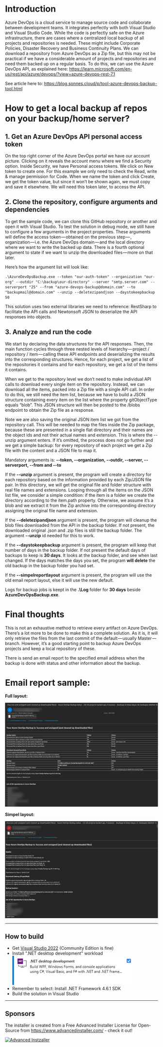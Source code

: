 # Introduction
Azure DevOps is a cloud service to manage source code and collaborate between development teams. It integrates perfectly with both Visual Studio and Visual Studio Code. While the code is perfectly safe on the Azure infrastructure, there are cases where a centralized local backup of all projects and repositories is needed. These might include Corporate Policies, Disaster Recovery and Business Continuity Plans. We can download a repository from Azure DevOps as a Zip file, but this may not be practical if we have a considerable amount of projects and repositories and need them backed up on a regular basis. To do this, we can use the Azure DevOps API, as explained here: https://learn.microsoft.com/en-us/rest/api/azure/devops/?view=azure-devops-rest-7.1

See article here to: https://blog.sonnes.cloud/p/tool-azure-devops-backup-tool.html

# How to get a local backup af repos on your backup/home server?

## 1. Get an Azure DevOps API personal access token
On the top right corner of the Azure DevOps portal we have our account picture. Clicking on it reveals the account menu where we find a Security option. Inside Security, we have Personal access tokens. We click on New token to create one. For this example we only need to check the Read, write & manage permission for Code. When we name the token and click Create, we get the token value, but since it won’t be shown again, we must copy and save it elsewhere. We will need this token later, to access the API.

## 2. Clone the repository, configure arguments and dependencies
To get the sample code, we can clone this GitHub repository or another and open it with Visual Studio. To test the solution in debug mode, we still have to configure a few arguments in the project properties. These arguments will define the access token — obtained on the previous step — , organization — i.e. the Azure DevOps domain — and the local directory where we want to write the backed up data. There is a fourth optional argument to state if we want to unzip the downloaded files — more on that later.

Here’s how the argument list will look like:

`.\AzureDevOpsBackup.exe --token "our-auth-token" --organization "our-org" --outdir "C:\backup\our-directory" --server "smtp.server.com" --serverport "25" --from "azure-devops-backup@domain.com" --to "backupmail@domain.com" --unzip --deletezipandjson --daystokeepbackup 50`

This solution uses two external libraries we need to reference: RestSharp to facilitate the API calls and Newtonsoft JSON to deserialize the API responses into objects.

## 3. Analyze and run the code
We start by declaring the data structures for the API responses. Then, the main function cycles through three nested levels of hierarchy — project / repository / item — calling these API endpoints and deserializing the results into the corresponding structures. Hence, for each project, we get a list of the repositories it contains and for each repository, we get a list of the items it contains.

When we get to the repository level we don’t need to make individual API calls to download every single item on the repository. Instead, we can download all the items, packed into a Zip file with a single API call. In order to do this, we still need the item list, because we have to build a JSON structure containing every item on the list where the property gitObjectType equals “blob”. This JSON structure will then be posted to the /blobs endpoint to obtain the Zip file as a response.

Note we are also saving the original JSON item list we got from the repository call. This will be needed to map the files inside the Zip package, because these are presented in a single flat directory and their names are the object ids and not their actual names and extension. This is where the --unzip argument enters. If it’s omitted, the process does not go further and we get a simple backup: for every repository of each project we get a Zip file with the content and a JSON file to map it.

Mandatory arguments is: **--token, --organization, --outdir, --server, --serverport, --from and --to**

If the **--unzip** argument is present, the program will create a directory for each repository based on the information provided by each Zip/JSON file pair. In this directory, we will get the original file and folder structure with real file names and extensions. Looping through all the items on the JSON list file, we consider a simple condition: if the item is a folder we create the directory according to the item.path property. Otherwise, we assume it’s a blob and we extract it from the Zip archive into the corresponding directory assigning the original file name and extension.

If the **--deletezipandjson** argument is present, the program will cleanup the blob files downloaded from the API in the backup folder. If not present, the downloaded original .json and .zip files is still the backup folder.
The argument **--unzip** id needed for this to work.

If the **--daystokeepbackup** argument is present, the program will keep that number of days in the backup folder. If not present the default days of backups to keep is **30 days**.
It looks at the backup folder, and see when last changed. If the days matches the days you set, the program **will delete** the old backup in the backup folder you had set.

If the **--simpelreportlayout** argument is present, the program will use the old email report layout, else it will use the new default.

Logs for backup jobs is keept in the **.\Log** folder for **30 days** beside **AzureDevOpsBackup.exe**.

# Final thoughts
This is not an exhaustive method to retrieve every artifact on Azure DevOps. There’s a lot more to be done to make this a complete solution. As it is, it will only retrieve the files from the last commit of the default — usually Master — branch. However, it’s a good starting point to backup Azure DevOps projects and keep a local repository of these.

There is send an email report to the specified email address when the backup is done with status and other information about the backup.

# Email report sample:

**Full layout:**

![Screenshot](docs/email-report-full.png)

**Simpel layout:**

![Screenshot](docs/email-report-simpel.png)

---

## How to build

- Get [Visual Studio 2022](https://visualstudio.microsoft.com/vs/community/) (Community Edition is fine)
- Install ".NET desktop development" workload  
  ![dotnet-desktop-develoment.png](docs/dotnet-desktop-develoment.png)
- Remember to select: Install .NET Framework 4.6.1 SDK
- Build the solution in Visual Studio

---

## Sponsors
The installer is created from a Free Advanced Installer License for Open-Source from https://www.advancedinstaller.com/ - check it out!

[<img src="https://cdn.advancedinstaller.com/svg/pressinfo/AiLogoColor.svg" title="Advanced Installer" alt="Advanced Instzaller" height="120"/>](https://www.advancedinstaller.com/)